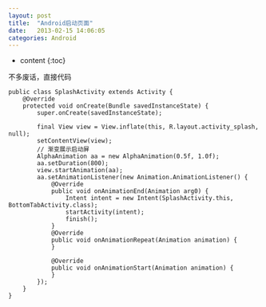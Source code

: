 ```yaml
---
layout: post
title:  "Android启动页面"
date:   2013-02-15 14:06:05
categories: Android
---
```


* content
{:toc}

不多废话，直接代码

    public class SplashActivity extends Activity {
        @Override
        protected void onCreate(Bundle savedInstanceState) {
            super.onCreate(savedInstanceState);

            final View view = View.inflate(this, R.layout.activity_splash, null);
            setContentView(view);
            // 渐变展示启动屏
            AlphaAnimation aa = new AlphaAnimation(0.5f, 1.0f);
            aa.setDuration(800);
            view.startAnimation(aa);
            aa.setAnimationListener(new Animation.AnimationListener() {
                @Override
                public void onAnimationEnd(Animation arg0) {
                    Intent intent = new Intent(SplashActivity.this, BottomTabActivity.class);
                    startActivity(intent);
                    finish();
                }
                @Override
                public void onAnimationRepeat(Animation animation) {
                }

                @Override
                public void onAnimationStart(Animation animation) {
                }
            });
        }
    }
